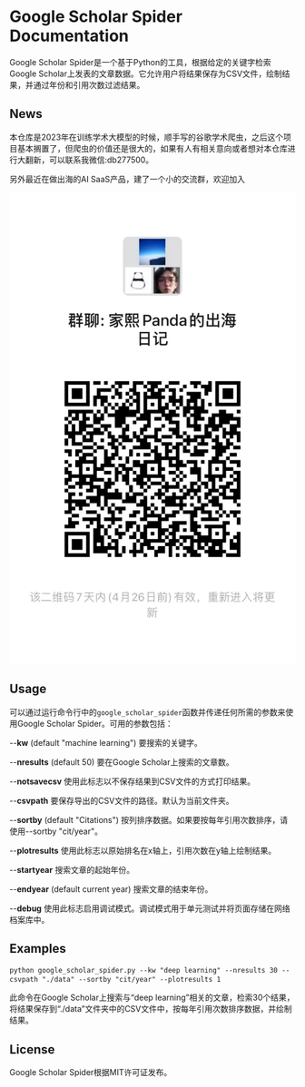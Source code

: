 # Google Scholar Spider Documentation

Google Scholar Spider是一个基于Python的工具，根据给定的关键字检索Google Scholar上发表的文章数据。它允许用户将结果保存为CSV文件，绘制结果，并通过年份和引用次数过滤结果。

## News

本仓库是2023年在训练学术大模型的时候，顺手写的谷歌学术爬虫，之后这个项目基本搁置了，但爬虫的价值还是很大的，如果有人有相关意向或者想对本仓库进行大翻新，可以联系我微信:db277500。

另外最近在做出海的AI SaaS产品，建了一个小的交流群，欢迎加入

![](https://raw.githubusercontent.com/JessyTsu1/JessyTsu1/main/images/AI_saas_group.jpg)

## Usage

可以通过运行命令行中的`google_scholar_spider`函数并传递任何所需的参数来使用Google Scholar Spider。可用的参数包括：

--**kw** <keyword> (default "machine learning") 要搜索的关键字。

--**nresults** <number of results> (default 50) 要在Google Scholar上搜索的文章数。

--**notsavecsv** 使用此标志以不保存结果到CSV文件的方式打印结果。

--**csvpath** <path> 要保存导出的CSV文件的路径。默认为当前文件夹。

--**sortby** <column> (default "Citations") 按列排序数据。如果要按每年引用次数排序，请使用--sortby "cit/year"。

--**plotresults** 使用此标志以原始排名在x轴上，引用次数在y轴上绘制结果。

--**startyear** <year> 搜索文章的起始年份。

--**endyear** <year> (default current year) 搜索文章的结束年份。

--**debug** 使用此标志启用调试模式。调试模式用于单元测试并将页面存储在网络档案库中。

## Examples

```
python google_scholar_spider.py --kw "deep learning" --nresults 30 --csvpath "./data" --sortby "cit/year" --plotresults 1
```

此命令在Google Scholar上搜索与“deep learning”相关的文章，检索30个结果，将结果保存到“./data”文件夹中的CSV文件中，按每年引用次数排序数据，并绘制结果。

## License

Google Scholar Spider根据MIT许可证发布。
